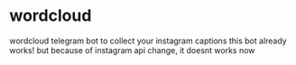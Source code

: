 # wordcloud
wordcloud telegram bot to collect your instagram captions
this bot already works! but because of instagram api change, it doesnt works now
